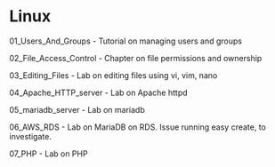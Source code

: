 # Linux

01_Users_And_Groups - Tutorial on managing users and groups

02_File_Access_Control - Chapter on file permissions and ownership

03_Editing_Files - Lab on editing files using vi, vim, nano

04_Apache_HTTP_server - Lab on Apache httpd

05_mariadb_server - Lab on mariadb

06_AWS_RDS - Lab on MariaDB on RDS.  Issue running easy create, to investigate.  

07_PHP - Lab on PHP